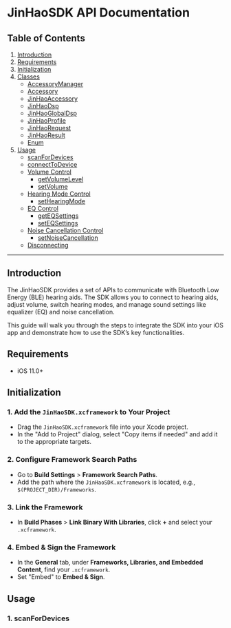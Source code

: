 # JinHaoSDK API Documentation

## Table of Contents
1. [Introduction](#introduction)
2. [Requirements](#equirements)
3. [Initialization](#initialization)
4. [Classes](#classes)
	- [AccessoryManager](AccessoryManager.md)
	- [Accessory](Accessory.md)
	- [JinHaoAccessory](JinHaoAccessory.md)
	- [JinHaoDsp](JinHaoDsp.md)
	- [JinHaoGlobalDsp](JinHaoGlobalDsp.md)
	- [JinHaoProfile](JinHaoProfile.md)
	- [JinHaoRequest](JinHaoRequest.md)
	- [JinHaoResult](JinHaoResult.md)
	- [Enum](Enum.md)
5. [Usage](#api-reference)
    - [scanForDevices](#scanfordevices)
    - [connectToDevice](#connecttodevice)
    - [Volume Control](#volume-control)
        - [getVolumeLevel](#getvolumelevel)
        - [setVolume](#setvolume)
    - [Hearing Mode Control](#hearing-mode-control)
        - [setHearingMode](#sethearingmode)
    - [EQ Control](#eq-control)
        - [getEQSettings](#geteqsettings)
        - [setEQSettings](#seteqsettings)
    - [Noise Cancellation Control](#noise-cancellation-control)
        - [setNoiseCancellation](#setnoisecancellation)
    - [Disconnecting](#disconnecting)


---

## Introduction
The JinHaoSDK provides a set of APIs to communicate with Bluetooth Low Energy (BLE) hearing aids. The SDK allows you to connect to hearing aids, adjust volume, switch hearing modes, and manage sound settings like equalizer (EQ) and noise cancellation.

This guide will walk you through the steps to integrate the SDK into your iOS app and demonstrate how to use the SDK’s key functionalities.

## Requirements
- iOS 11.0+


## Initialization

### 1. Add the `JinHaoSDK.xcframework` to Your Project
- Drag the `JinHaoSDK.xcframework` file into your Xcode project.
- In the "Add to Project" dialog, select "Copy items if needed" and add it to the appropriate targets.

### 2. Configure Framework Search Paths
- Go to **Build Settings** > **Framework Search Paths**.
- Add the path where the `JinHaoSDK.xcframework` is located, e.g., `$(PROJECT_DIR)/Frameworks`.

### 3. Link the Framework
- In **Build Phases** > **Link Binary With Libraries**, click **+** and select your `.xcframework`.

### 4. Embed & Sign the Framework
- In the **General** tab, under **Frameworks, Libraries, and Embedded Content**, find your `.xcframework`.
- Set "Embed" to **Embed & Sign**.


## Usage


### 1. scanForDevices



















